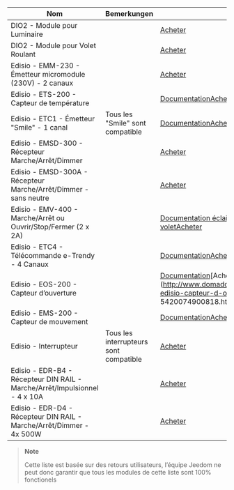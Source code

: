| Nom                     | Bemerkungen                | Link                     |
|-------------------------|-------------------------|--------------------------|
| DIO2 - Module pour Luminaire     |                         | [Acheter](http://www.domadoo.fr/fr/peripheriques/3161-dio2-module-sans-fil-pour-luminaire-5411478001423.html)            |
| DIO2 - Module pour Volet Roulant     |                         | [Acheter](http://www.domadoo.fr/fr/home/3165-dio2-module-sans-fil-pour-volet-roulant-5411478001416.html)                 |
| Edisio - EMM-230 - Émetteur micromodule (230V) - 2 canaux     |                         | [Acheter](http://www.domadoo.fr/fr/peripheriques/2777-edisio-emetteur-8683-mhz-micromodule-230v-2-canaux-5420074900702.html)                     |
| Edisio - ETS-200 - Capteur de température     |                         | [Documentation](https://jeedom.github.io/documentation/edisio/fr_FR/edisio.ETS-200_-_Capteur_de_température.html)[Acheter](http://www.domadoo.fr/fr/peripheriques/2788-edisio-capteur-de-temperature-8683mhz-5420074900825.html)          |
| Edisio - ETC1 - Émetteur "Smile" - 1 canal        | Tous les "Smile" sont compatible   | [Documentation](https://jeedom.github.io/documentation/edisio/fr_FR/edisio.ETC1_-_Télécommande_Smile.html)[Acheter](http://www.domadoo.fr/fr/peripheriques/2782-edisio-emetteur-8683-mhz-smile-bleu-1-canal-5420074900757.html)    |
| Edisio - EMSD-300 - Récepteur Marche/Arrêt/Dimmer    |                         | [Acheter](http://www.domadoo.fr/fr/peripheriques/2779-edisio-recepteur-8683-mhz-marchearretdimmer-5420074900726.html)    |
| Edisio - EMSD-300A - Récepteur Marche/Arrêt/Dimmer - sans neutre |                         | [Acheter](http://www.domadoo.fr/fr/peripheriques/2780-edisio-recepteur-8683-mhz-marchearretdimmer-sans-phase-neutre-5420074900733.html)          |
| Edisio - EMV-400 - Marche/Arrêt ou Ouvrir/Stop/Fermer (2 x 2A)   |                         | [Documentation éclairage](https://jeedom.github.io/documentation/edisio/fr_FR/edisio.EMV-400_-_Eclairage.html)[Documentation volet](https://jeedom.github.io/documentation/edisio/fr_FR/edisio.EMV-400_-_Volet.html)[Acheter](http://www.domadoo.fr/fr/peripheriques/2781-edisio-recepteur-8683-mhz-2x-marchearret-ou-ouvrirstopfermer-2-x-2a-5420074900740.html)    |
| Edisio - ETC4 - Télécommande e-Trendy - 4 Canaux        |                         | [Documentation](https://www.jeedom.fr/doc/documentation/edisio-modules/fr_FR/doc-edisio-modules-edisio.ETC4_-_Télécommande.html)[Acheter](http://www.domadoo.fr/fr/peripheriques/2785-edisio-telecommande-e-trendy-8683-mhz-4-canaux-5420074900788.html) |
| Edisio - EOS-200 - Capteur d’ouverture     |                         | [Documentation](https://www.jeedom.fr/doc/documentation/edisio-modules/fr_FR/doc-edisio-modules-edisio.EOS-200_-_Capteur_d'ouverture.html)[Acheter](http://www.domadoo.fr/fr/peripheriques/2787-edisio-capteur-d-o uverture-8683mhz-5420074900818.html)             |
| Edisio - EMS-200 - Capteur de mouvement     |                         | [Documentation](https://www.jeedom.fr/doc/documentation/edisio-modules/fr_FR/doc-edisio-modules-edisio.EMS-200_-_Capteur_de_mouvement.html)[Acheter](http://www.domadoo.fr/fr/peripheriques/2789-edisio-capteur-de-mouvement-8683mhz-5420074900832.html)            |
| Edisio - Interrupteur   | Tous les interrupteurs sont compatible | [Acheter](http://www.domadoo.fr/fr/recherche?controller=search&orderby=position&orderway=desc&search_query=EDISIO+Interrupteur&submit_search=)   |
| Edisio - EDR-B4 - Récepteur DIN RAIL - Marche/Arrêt/Impulsionnel - 4 x 10A       |                         | [Acheter](http://www.domadoo.fr/fr/peripheriques/2773-edisio-recepteur-din-rail-8683-mhz-marchearretimpulsionnel-4-x-10a-5420074900030.html)     |
| Edisio - EDR-D4 - Récepteur DIN RAIL - Marche/Arrêt/Dimmer - 4x 500W       |                         | [Acheter](http://www.domadoo.fr/fr/peripheriques/2774-edisio-recepteur-din-rail-8683-mhz-marchearretdimmer-4-x-500w--5420074900047.html)         |



> **Note**
>
> Cette liste est basée sur des retours utilisateurs, l’équipe Jeedom ne
> peut donc garantir que tous les modules de cette liste sont 100%
> fonctionels
